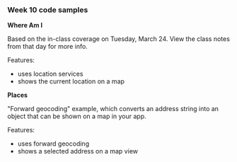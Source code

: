 ### Week 10 code samples

**Where Am I**

Based on the in-class coverage on Tuesday, March 24. View the class notes from that day for more info.

Features:
- uses location services
- shows the current location on a map

**Places**

"Forward geocoding" example, which converts an address string into an object that can be shown on a map in your app.

Features:
- uses forward geocoding
- shows a selected address on a map view
